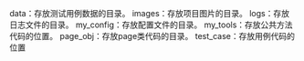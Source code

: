 data：存放测试用例数据的目录。
images：存放项目图片的目录。
logs：存放日志文件的目录。
my_config：存放配置文件的目录。
my_tools：存放公共方法代码的位置。
page_obj：存放page类代码的目录。
test_case：存放用例代码的位置